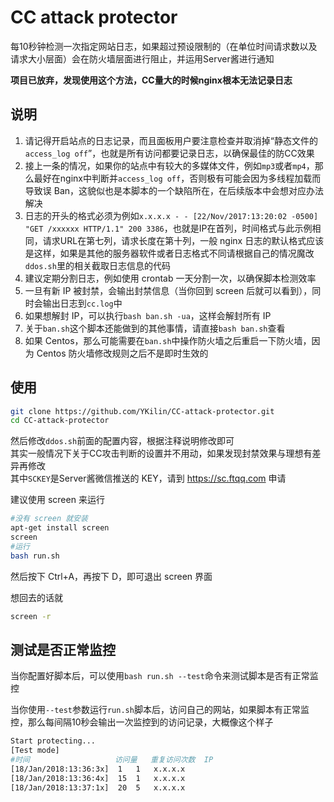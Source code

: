# CC attack protector
每10秒钟检测一次指定网站日志，如果超过预设限制的（在单位时间请求数以及请求大小层面）会在防火墙层面进行阻止，并运用Server酱进行通知

**项目已放弃，发现使用这个方法，CC量大的时候nginx根本无法记录日志**

## 说明
1. 请记得开启站点的日志记录，而且面板用户要注意检查并取消掉“静态文件的`access_log off`”，也就是所有访问都要记录日志，以确保最佳的防CC效果
1. 接上一条的情况，如果你的站点中有较大的多媒体文件，例如`mp3`或者`mp4`，那么最好在nginx中判断并`access_log off`，否则极有可能会因为多线程加载而导致误 Ban，这貌似也是本脚本的一个缺陷所在，在后续版本中会想对应办法解决
1. 日志的开头的格式必须为例如`x.x.x.x - - [22/Nov/2017:13:20:02 -0500] "GET /xxxxxx HTTP/1.1" 200 3386`，也就是IP在首列，时间格式与此示例相同，请求URL在第七列，请求长度在第十列，一般 nginx 日志的默认格式应该是这样，如果是其他的服务器软件或者日志格式不同请根据自己的情况魔改`ddos.sh`里的相关截取日志信息的代码
1. 建议定期分割日志，例如使用 crontab 一天分割一次，以确保脚本检测效率
1. 一旦有新 IP 被封禁，会输出封禁信息（当你回到 screen 后就可以看到），同时会输出日志到`cc.log`中
1. 如果想解封 IP，可以执行`bash ban.sh -ua`，这样会解封所有 IP
1. 关于`ban.sh`这个脚本还能做到的其他事情，请直接`bash ban.sh`查看
1. 如果 Centos，那么可能需要在`ban.sh`中操作防火墙之后重启一下防火墙，因为 Centos 防火墙修改规则之后不是即时生效的

## 使用
```bash
git clone https://github.com/YKilin/CC-attack-protector.git
cd CC-attack-protector
```

然后修改`ddos.sh`前面的配置内容，根据注释说明修改即可  
其实一般情况下关于CC攻击判断的设置并不用动，如果发现封禁效果与理想有差异再修改  
其中`SCKEY`是Server酱微信推送的 KEY，请到 https://sc.ftqq.com 申请

建议使用 screen 来运行
```bash
#没有 screen 就安装
apt-get install screen
screen
#运行
bash run.sh
```

然后按下 Ctrl+A，再按下 D，即可退出 screen 界面

想回去的话就
```bash
screen -r
```

## 测试是否正常监控
当你配置好脚本后，可以使用`bash run.sh --test`命令来测试脚本是否有正常监控

当你使用`--test`参数运行`run.sh`脚本后，访问自己的网站，如果脚本有正常监控，那么每间隔10秒会输出一次监控到的访问记录，大概像这个样子
```bash
Start protecting...
[Test mode]
#时间                   访问量   重复访问次数  IP
[18/Jan/2018:13:36:3x]	1	1	x.x.x.x
[18/Jan/2018:13:36:4x]	15	1	x.x.x.x
[18/Jan/2018:13:37:1x]	20	5	x.x.x.x
```
